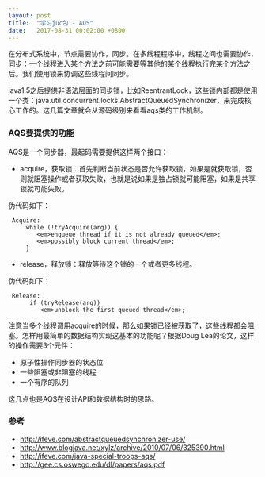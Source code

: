 ```yaml
---
layout: post
title:  "学习juc包 - AQS"
date:   2017-08-31 00:02:00 +0800
---
```


在分布式系统中，节点需要协作，同步。在多线程程序中，线程之间也需要协作，同步：一个线程进入某个方法之前可能需要等其他的某个线程执行完某个方法之后。我们使用锁来协调这些线程间同步。

java1.5之后提供非语法层面的同步锁，比如ReentrantLock，这些锁内部都是使用一个类：java.util.concurrent.locks.AbstractQueuedSynchronizer，来完成核心工作的。这几篇文章就会从源码级别来看看aqs类的工作机制。

### AQS要提供的功能

AQS是一个同步器，最起码需要提供这样两个接口：

- acquire，获取锁：首先判断当前状态是否允许获取锁，如果是就获取锁，否则就阻塞操作或者获取失败，也就是说如果是独占锁就可能阻塞，如果是共享锁就可能失败。

伪代码如下：

~~~
 Acquire:
     while (!tryAcquire(arg)) {
        <em>enqueue thread if it is not already queued</em>;
        <em>possibly block current thread</em>;
     }
~~~

- release，释放锁：释放等待这个锁的一个或者更多线程。

伪代码如下：

~~~
 Release:
      if (tryRelease(arg))
         <em>unblock the first queued thread</em>;
~~~

注意当多个线程调用acquire的时候，那么如果锁已经被获取了，这些线程都会阻塞。怎样用最简单的数据结构实现这基本的功能呢？根据Doug Lea的论文，这样的操作需要3个元件：

- 原子性操作同步器的状态位
- 一些阻塞或非阻塞的线程
- 一个有序的队列

这几点也是AQS在设计API和数据结构时的思路。

### 

### 参考

- http://ifeve.com/abstractqueuedsynchronizer-use/
- http://www.blogjava.net/xylz/archive/2010/07/06/325390.html
- http://ifeve.com/java-special-troops-aqs/
- http://gee.cs.oswego.edu/dl/papers/aqs.pdf
